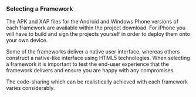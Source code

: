 ### Selecting a Framework

The APK and XAP files for the Android and Windows Phone versions of each framework are available within the project download. For iPhone you will have to build and sign the projects yourself in order to deploy them onto your own device.

Some of the frameworks deliver a native user interface, whereas others construct a native-like interface using HTML5 technologies. When selecting a framework it is important to test the end-user experience that the framework delivers and ensure you are happy with any compromises.

The code-sharing which can be realistically achieved with each framework varies considerably.
